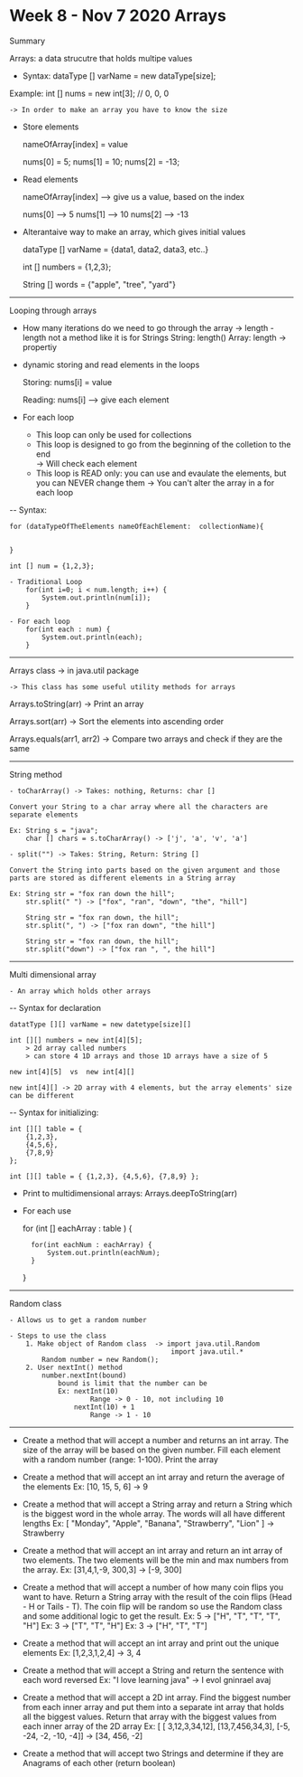 Week 8 - Nov 7 2020
Arrays 
================================
Summary

Arrays: a data strucutre that holds multipe values

- Syntax: 
	dataType [] varName = new dataType[size];

Example: 
	int [] nums = new int[3]; // 0, 0, 0

	-> In order to make an array you have to know the size

- Store elements 

	nameOfArray[index] = value

	nums[0] = 5;
	nums[1] = 10;
	nums[2] = -13;

- Read elements

	nameOfArray[index]  --> give us a value, based on the index

	nums[0]  --> 5
	nums[1]  --> 10
	nums[2]  --> -13

- Alterantaive way to make an array, which gives initial values

	dataType [] varName = {data1, data2, data3, etc..}

	int [] numbers = {1,2,3};

	String [] words = {"apple", "tree", "yard"}

-------------------------------------------------------------

Looping through arrays

- How many iterations do we need to go through the array
	-> length 
		- length not a method like it is for Strings 
				String: length()
				Array: length -> propertiy 

- dynamic storing and read elements in the loops

	Storing: 
		nums[i] = value

	Reading: 
		nums[i]  --> give each element 

- For each loop

	- This loop can only be used for collections
	- This loop is designed to go from the beginning of the colletion to the end	
		-> Will check each element 
	- This loop is READ only: you can use and evaulate the elements, but you can NEVER change them -> You can't alter the array in a for each loop

-- Syntax:

	for (dataTypeOfTheElements nameOfEachElement:  collectionName){


	}

	int [] num = {1,2,3};

	- Traditional Loop
		for(int i=0; i < num.length; i++) {
			System.out.println(num[i]);
		}

	- For each loop
		for(int each : num) {
			System.out.println(each);
		}

-------------------------------------------------------------

Arrays class
	-> in java.util package

	-> This class has some useful utility methods for arrays

Arrays.toString(arr) -> Print an array

Arrays.sort(arr) -> Sort the elements into ascending order 

Arrays.equals(arr1, arr2) -> Compare two arrays and check if they are the same

-------------------------------------------------------------

String method

	- toCharArray() -> Takes: nothing, Returns: char []

	Convert your String to a char array where all the characters are separate elements

	Ex: String s = "java";
		char [] chars = s.toCharArray() -> ['j', 'a', 'v', 'a']

	- split("") -> Takes: String, Return: String []

	Convert the String into parts based on the given argument and those parts are stored as different elements in a String array

	Ex: String str = "fox ran down the hill";
		str.split(" ") -> ["fox", "ran", "down", "the", "hill"]

		String str = "fox ran down, the hill";
		str.split(", ") -> ["fox ran down", "the hill"]

		String str = "fox ran down, the hill";
		str.split("down") -> ["fox ran ", ", the hill"]

-------------------------------------------------------------

Multi dimensional array 
	
	- An array which holds other arrays

-- Syntax for declaration
	
	datatType [][] varName = new datetype[size][]

	int [][] numbers = new int[4][5];
		> 2d array called numbers
		> can store 4 1D arrays and those 1D arrays have a size of 5

	new int[4][5]  vs  new int[4][]

	new int[4][] -> 2D array with 4 elements, but the array elements' size can be different 

-- Syntax for initializing:
	
	int [][] table = {
		{1,2,3},
		{4,5,6},
		{7,8,9}
	};

	int [][] table = { {1,2,3}, {4,5,6}, {7,8,9} };

- Print to multidimensional arrays:
	Arrays.deepToString(arr)

- For each use

	for (int [] eachArray : table ) {

		for(int eachNum : eachArray) {
			System.out.println(eachNum);
		}

	}

-------------------------------------------------------------

Random class

	- Allows us to get a random number

	- Steps to use the class
		1. Make object of Random class  -> import java.util.Random 
											import java.util.*
			Random number = new Random();
		2. User nextInt() method
			number.nextInt(bound)
				bound is limit that the number can be
				Ex: nextInt(10)
						Range -> 0 - 10, not including 10
					nextInt(10) + 1
						Range -> 1 - 10

-------------------------------------------------------------

- Create a method that will accept a number and returns an int array. The size of the array will be based on the given number. Fill each element with a random number (range: 1-100). Print the array


- Create a method that will accept an int array and return the average of the elements
	Ex: [10, 15, 5, 6] -> 9

- Create a method that will accept a String array and return a String which is the biggest word in the whole array. The words will all have different lengths 
	Ex: [ "Monday", "Apple", "Banana", "Strawberry", "Lion" ]	-> Strawberry


- Create a method that will accept an int array and return an int array of two elements. The two elements will be the min and max numbers from the array. 
	Ex: [31,4,1,-9, 300,3] -> [-9, 300]

- Create a method that will accept a number of how many coin flips you want to have. Return a String array with the result of the coin flips (Head - H or Tails - T). The coin flip will be random so use the Random class and some additional logic to get the result.
	Ex: 5 -> ["H", "T", "T", "T", "H"]
	Ex: 3 -> ["T", "T", "H"]
	Ex: 3 -> ["H", "T", "T"]


- Create a method that will accept an int array and print out the unique elements 
	Ex: [1,2,3,1,2,4] -> 3, 4

- Create a method that will accept a String and return the sentence with each word reversed 
	Ex: "I love learning java" -> I evol gninrael avaj


- Create a method that will accept a 2D int array. Find the biggest number from each inner array and put them into a separate int array that holds all the biggest values. Return that array with the biggest values from each inner array of the 2D array
	Ex: [ [ 3,12,3,34,12], [13,7,456,34,3], [-5, -24, -2, -10, -4]] -> [34, 456, -2]

	
- Create a method that will accept two Strings and determine if they are Anagrams of each other (return boolean)